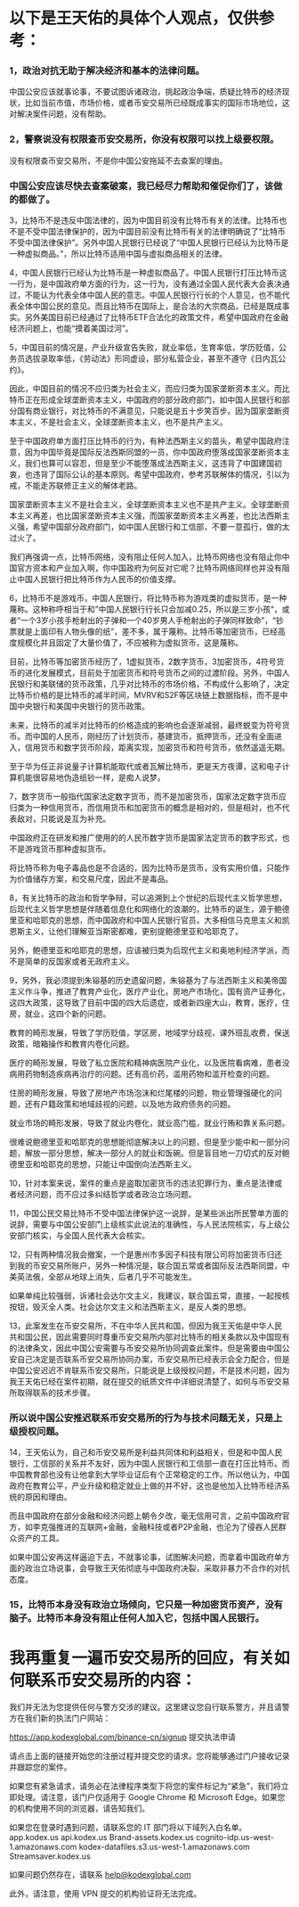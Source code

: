 # 以下是王天佑的具体个人观点，仅供参考：

### 1，政治对抗无助于解决经济和基本的法律问题。

中国公安应该就事论事，不要试图诉诸政治，挑起政治争端，质疑比特币的经济现状，比如当前市值，市场价格，或者币安交易所已经既成事实的国际市场地位，这对解决案件问题，没有帮助。

### 2，警察说没有权限查币安交易所，你没有权限可以找上级要权限。

没有权限查币安交易所，不是你中国公安拖延不去查案的理由。

### 中国公安应该尽快去查案破案，我已经尽力帮助和催促你们了，该做的都做了。

3，比特币不是违反中国法律的，因为中国目前没有比特币有关的法律。比特币也不是不受中国法律保护的，因为中国目前没有比特币有关的法律明确说了“比特币不受中国法律保护”。另外中国人民银行已经说了“中国人民银行已经认为比特币是一种虚拟商品。”，所以比特币适用中国与虚拟商品相关的法律。

4，中国人民银行已经认为比特币是一种虚拟商品了。中国人民银行打压比特币这一行为，是中国政府单方面的行为，这一行为，没有通过全国人民代表大会表决通过，不能认为代表全体中国人民的意志。中国人民银行行长的个人意见，也不能代表全体中国公民的意见。而且比特币在国际上，是合法的大宗商品，已经是既成事实。另外美国目前已经通过了比特币ETF合法化的政策文件，希望中国政府在金融经济问题上，也能“摸着美国过河”。

5，中国目前的情况是，产业升级宣告失败，就业率低，生育率低，学历贬值，公务员选拔录取率低，《劳动法》形同虚设，部分私营企业，甚至不遵守《日内瓦公约》。

因此，中国目前的情况不应归类为社会主义，而应归类为国家垄断资本主义。而比特币正在形成全球垄断资本主义，中国政府的部分政府部门，如中国人民银行和部分国有商业银行，对比特币的不满意见，只能说是五十步笑百步。因为国家垄断资本主义，不是社会主义，全球垄断资本主义，也不是共产主义。

至于中国政府单方面打压比特币的行为，有种法西斯主义的苗头，希望中国政府注意，因为中国毕竟是国际反法西斯同盟的一员，你中国政府堕落成国家垄断资本主义，我们也算可以容忍，但是至少不能堕落成法西斯主义，这违背了中国建国初衷，也违背了国际公认的基本原则。希望中国政府，参考苏联解体的情况，引以为戒，不能走苏联修正主义的解体老路。

国家垄断资本主义不是社会主义，全球垄断资本主义也不是共产主义。全球垄断资本主义再差，也比国家垄断资本主义强，而国家垄断资本主义再差，也比法西斯主义强，希望中国部分政府部门，如中国人民银行和工信部，不要一意孤行，做的太过火了。

我们再强调一点，比特币网络，没有阻止任何人加入，比特币网络也没有阻止你中国官方资本和产业加入啊，你中国政府为何反对它呢？比特币网络同样也并没有阻止中国人民银行把比特币作为人民币的价值支撑。

6，比特币不是游戏币，中国人民银行，将比特币称为游戏类的虚拟货币，是一种蔑称。这种称呼相当于和”中国人民银行行长只会加减0.25，所以是三岁小孩“，或者“一个3岁小孩手枪射出的子弹和一个40岁男人手枪射出的子弹同样致命”，“钞票就是上面印有人物头像的纸”，差不多，属于蔑称。比特币等加密货币，已经高度规模化并且固定了大量价值了，不应被称为虚拟货币，这是蔑称。

目前，比特币等加密货币经历了，1虚拟货币，2数字货币，3加密货币，4符号货币的进化发展模式，目前处于加密货币和符号货币之间的过渡阶段。另外，中国人民银行和美联储的货币政策，几乎对比特币的市场价格，不构成什么影响了，决定比特币价格的是比特币的减半时间，MVRV和S2F等区块链上数据指标，而不是中国中央银行和美国中央银行的货币政策。

未来，比特币的减半对比特币的价格造成的影响也会逐渐减弱，最终蜕变为符号货币。而中国的人民币，刚经历了计划货币，基建货币，抵押货币，还没有全面进入，信用货币和数字货币阶段，距离实现，加密货币和符号货币，依然遥遥无期。

至于华为任正非说量子计算机能取代或者瓦解比特币，更是天方夜谭，这和电子计算机能很容易地伪造纸钞一样，是痴人说梦。

7，数字货币一般指代国家法定数字货币，而不是加密货币，国家法定数字货币应归类为一种信用货币，而信用货币和加密货币的概念是相对的，但是相对，也不代表敌对，只能说是互为补充。

中国政府正在研发和推广使用的的人民币数字货币是国家法定货币的数字形式，也不是游戏货币那种虚拟货币。

将比特币称为电子毒品也是不合适的，因为比特币是货币，没有实用价值，只能作为价值储存方案，和交易尺度，因此不是毒品。

8，有关比特币的政治和哲学争辩，可以追溯到上个世纪的后现代主义哲学思想，后现代主义哲学思想是伴随着信息化和网络化的浪潮的，比特币的诞生，源于鲍德里亚和哈耶克的思想，而中国政府和中国人民银行官员，大多相信马克思主义和凯恩斯主义，让他们理解亚当斯密都难，更别提鲍德里亚和哈耶克了。

另外，鲍德里亚和哈耶克的思想，应该被归类为后现代主义和奥地利经济学派，而不是简单的反国家或者无政府主义。

9，另外，我必须提到朱镕基的历史遗留问题，朱镕基为了与法西斯主义和美帝国主义作斗争，推进了教育产业化，医疗产业化，房地产市场化，国有资产证券化，这四大政策，这导致了目前中国的四大后遗症，或者新四座大山，教育，医疗，住房，就业，这四个新的问题。

教育的畸形发展，导致了学历贬值，学区房，地域学分歧视，课外班乱收费，保送政策，暗箱操作和教育内卷化问题。

医疗的畸形发展，导致了私立医院和精神病医院产业化，以及医院看病难，患者没病用药物制造疾病再治疗的问题。还有高价药，滥用药物和滥开检查的问题。

住房的畸形发展，导致了房地产市场泡沫和烂尾楼的问题，物业管理强硬化的问题，还有户籍政策和地域歧视的问题，以及地方政府债务的问题。

就业市场的畸形发展，导致了就业内卷化，就业高门槛，就业行贿和靠关系问题。

很难说鲍德里亚和哈耶克的思想能彻底解决以上的问题，但是至少能中和一部分问题，解放一部分思想，解决一部分人的就业和饭碗。但是盲目地一刀切式的反对鲍德里亚和哈耶克的思想，只能让中国倒向法西斯主义。

10，针对本案来说，案件的重点是盗取加密货币的违法犯罪行为，重点是法律或者经济问题，而不应过多纠结哲学或者政治立场问题。

11，中国公民交易比特币不受中国法律保护这一说辞，是某些派出所民警单方面的说辞，需要与中国公安部门上级核实此说法的准确性，与人民法院核实，与上级公安部门核实，与全国人民代表大会核实。

12，只有两种情况我会撤案，一个是惠州市多因子科技有限公司将加密货币归还到我的币安交易所账户，另外一种情况是，联合国五常或者国际反法西斯同盟，中美英法俄，全部从地球上消失，后者几乎不可能发生。

如果单纯比较强弱，诉诸社会达尔文主义，我建议，联合国五常，直接，一起按核按钮，毁灭全人类。社会达尔文主义和法西斯主义，是反人类的思想。

13，此案发生在币安交易所，不在中华人民共和国，但因为我王天佑是中华人民共和国公民，因此需要同时尊重币安交易所内部对比特币的相关条款以及中国现有的法律条文，因此中国公安需要与币安交易所协同调查此案件。但是需要由中国公安自己决定是否联系币安交易所协同办案，币安交易所已经表示会全力配合，但是中国公安迟迟不肯联系币安交易所，只能说是上级授权问题，不是技术问题，因为我王天佑已经在案件初期，就在提交的纸质文件中详细说清楚了，如何与币安交易所取得联系的技术步骤。

### 所以说中国公安推迟联系币安交易所的行为与技术问题无关，只是上级授权问题。

14，王天佑认为，自己和币安交易所是利益共同体和利益相关，但是和中国人民银行，工信部的关系并不友好，因为中国人民银行和工信部一直在打压比特币。而中国教育部也没有让他拿到大学毕业证后有个正常稳定的工作。所以他认为，中国政府在教育公平，产业升级和稳定就业上做的并不好，这也是他加入比特币经济系统的原因和理由。

而且中国政府在部分金融和经济问题上朝令夕改，毫无信用可言，之前中国政府官方，如李克强推进的互联网+金融，金融科技或者P2P金融，也沦为了侵吞人民群众资产的工具。

如果中国公安再这样逼迫下去，不就事论事，试图解决问题，而拿着中国政府单方面的政治立场说事，会导致王天佑彻底与中国政府决裂，采取非暴力不合作的对抗态度。

### 15，比特币本身没有政治立场倾向，它只是一种加密货币资产，没有脑子。比特币本身没有阻止任何人加入它，包括中国人民银行。

# 我再重复一遍币安交易所的回应，有关如何联系币安交易所的内容：

我们并无法为您提供任何与警方交涉的建议。这里建议您自行联系警方，并且请警方在我们新的执法门户网站：

https://app.kodexglobal.com/binance-cn/signup 提交执法申请

请点击上面的链接开始您的注册过程并提交您的请求。您将能够通过门户接收记录并跟踪您的案件。

如果您有紧急请求，请务必在法律程序类型下将您的案件标记为“紧急”，我们将立即处理。请注意，该门户仅适用于 Google Chrome 和 Microsoft Edge。如果您的机构使用不同的浏览器，请告知我们。

如果您在登录时遇到问题，请联系您的 IT 部门将以下域列入白名单。app.kodex.us api.kodex.us Brand-assets.kodex.us cognito-idp.us-west-1.amazonaws.com kodex-datafiles.s3.us-west-1.amazonaws.com Streamsaver.kodex.us

如果问题仍然存在，请联系 help@kodexglobal.com

此外，请注意，使用 VPN 提交的机构验证将无法完成。



